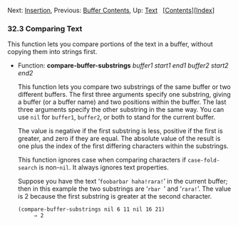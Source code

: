 <!-- This is the GNU Emacs Lisp Reference Manual
corresponding to Emacs version 27.2.

Copyright (C) 1990-1996, 1998-2021 Free Software Foundation,
Inc.

Permission is granted to copy, distribute and/or modify this document
under the terms of the GNU Free Documentation License, Version 1.3 or
any later version published by the Free Software Foundation; with the
Invariant Sections being "GNU General Public License," with the
Front-Cover Texts being "A GNU Manual," and with the Back-Cover
Texts as in (a) below.  A copy of the license is included in the
section entitled "GNU Free Documentation License."

(a) The FSF's Back-Cover Text is: "You have the freedom to copy and
modify this GNU manual.  Buying copies from the FSF supports it in
developing GNU and promoting software freedom." -->

<!-- Created by GNU Texinfo 6.7, http://www.gnu.org/software/texinfo/ -->

Next: [Insertion](Insertion.html), Previous: [Buffer Contents](Buffer-Contents.html), Up: [Text](Text.html)   \[[Contents](index.html#SEC_Contents "Table of contents")]\[[Index](Index.html "Index")]

### 32.3 Comparing Text

This function lets you compare portions of the text in a buffer, without copying them into strings first.

*   Function: **compare-buffer-substrings** *buffer1 start1 end1 buffer2 start2 end2*

    This function lets you compare two substrings of the same buffer or two different buffers. The first three arguments specify one substring, giving a buffer (or a buffer name) and two positions within the buffer. The last three arguments specify the other substring in the same way. You can use `nil` for `buffer1`, `buffer2`, or both to stand for the current buffer.

    The value is negative if the first substring is less, positive if the first is greater, and zero if they are equal. The absolute value of the result is one plus the index of the first differing characters within the substrings.

    This function ignores case when comparing characters if `case-fold-search` is non-`nil`. It always ignores text properties.

    Suppose you have the text ‘`foobarbar haha!rara!`’<!-- /@w --> in the current buffer; then in this example the two substrings are ‘`rbar `’ and ‘`rara!`’. The value is 2 because the first substring is greater at the second character.

        (compare-buffer-substrings nil 6 11 nil 16 21)
             ⇒ 2
